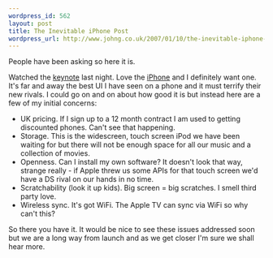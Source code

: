 ```yaml
---
wordpress_id: 562
layout: post
title: The Inevitable iPhone Post
wordpress_url: http://www.johng.co.uk/2007/01/10/the-inevitable-iphone-post/
---
```

People have been asking so here it is.

Watched the <a href="http://events.apple.com.edgesuite.net/j47d52oo/event/">keynote</a> last night. Love the <a href="http://www.ciao.co.uk/Apple_iPhone__6610317">iPhone</a> and I definitely want one. It's far and away the best UI I have seen on a phone and it must terrify their new rivals. I could go on and on about how good it is but instead here are a few of my initial concerns:

<ul>
	<li>UK pricing. If I sign up to a 12 month contract I am used to getting discounted phones. Can't see that happening.</li>
	<li>Storage. This is the widescreen, touch screen iPod we have been waiting for but there will not be enough space for all our music and a collection of movies.</li>
	<li>Openness. Can I install my own software? It doesn't look that way, strange really - if Apple threw us some APIs for that touch screen we'd have a DS rival on our hands in no time.</li>
	<li>Scratchability (look it up kids). Big screen = big scratches. I smell third party love.</li>
	<li>Wireless sync. It's got WiFi. The Apple TV can sync via WiFi so why can't this?</li>
</ul>

So there you have it. It would be nice to see these issues addressed soon but we are a long way from launch and as we get closer I'm sure we shall hear more.

